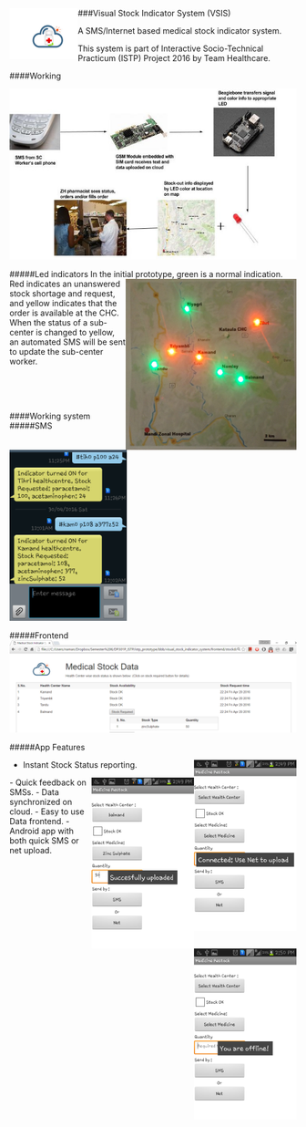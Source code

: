 ###Visual Stock Indicator System (VSIS) <img src="/frontend/finallogo.png" align="left" height="90" width="120" >


A  SMS/Internet based medical stock indicator system. 

This system is part of Interactive Socio-Technical Practicum (ISTP) Project 2016 by Team Healthcare.

####Working

<img src="/images/working.jpg" alt="working" height="300">


#####Led indicators
In the initial prototype, green is a<img src="/images/led.jpg" align="right"  alt="led" width="300" height="300">
normal indication. Red indicates an
unanswered stock shortage and
request, and yellow indicates that the
order is available at the CHC. When the
status of a sub-center is changed to
yellow, an automated SMS will be sent
to update the sub-center worker.
<br>
<br>

<br>
<br>

####Working system
#####SMS
<img src="/images/sms.png" alt="sms" height="300">
<br>

#####Frontend
<img src="/images/frontend.png" alt="frontend">

#####App Features 

- Instant Stock Status reporting.<img src="/images/app_net.png" align="right" alt="app" height="300">
<img src="/images/app_upload.png" align="right" alt="app" height="300">
<img src="/images/app_sms.png" align="right" alt="app" height="300">
- Quick feedback on SMSs.
- Data synchronized on cloud.
- Easy to use Data frontend.
- Android app with both quick SMS or net upload.









